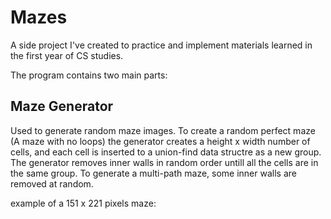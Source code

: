 # Mazes
A side project I've created to practice and implement materials learned in the first year of CS studies.

The program contains two main parts:
## Maze Generator
Used to generate random maze images. To create a random perfect maze (A maze with no loops) the generator creates a height x width number of cells, and each cell is inserted to a union-find data structre as a new group. The generator removes inner walls in random order untill all the cells are in the same group.
To generate a multi-path maze, some inner walls are removed at random.

example of a 151 x 221 pixels maze:
